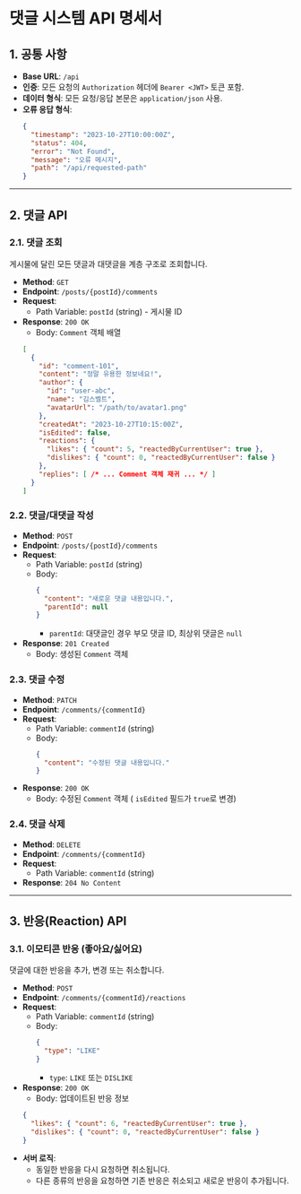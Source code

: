 # 댓글 시스템 API 명세서

## 1. 공통 사항

- **Base URL**: `/api`
- **인증**: 모든 요청의 `Authorization` 헤더에 `Bearer <JWT>` 토큰 포함.
- **데이터 형식**: 모든 요청/응답 본문은 `application/json` 사용.
- **오류 응답 형식**:
  ```json
  {
    "timestamp": "2023-10-27T10:00:00Z",
    "status": 404,
    "error": "Not Found",
    "message": "오류 메시지",
    "path": "/api/requested-path"
  }
  ```

---

## 2. 댓글 API

### 2.1. 댓글 조회

게시물에 달린 모든 댓글과 대댓글을 계층 구조로 조회합니다.

- **Method**: `GET`
- **Endpoint**: `/posts/{postId}/comments`
- **Request**:
  - Path Variable: `postId` (string) - 게시물 ID
- **Response**: `200 OK`
  - Body: `Comment` 객체 배열
  ```json
  [
    {
      "id": "comment-101",
      "content": "정말 유용한 정보네요!",
      "author": {
        "id": "user-abc",
        "name": "김스벨트",
        "avatarUrl": "/path/to/avatar1.png"
      },
      "createdAt": "2023-10-27T10:15:00Z",
      "isEdited": false,
      "reactions": {
        "likes": { "count": 5, "reactedByCurrentUser": true },
        "dislikes": { "count": 0, "reactedByCurrentUser": false }
      },
      "replies": [ /* ... Comment 객체 재귀 ... */ ]
    }
  ]
  ```

### 2.2. 댓글/대댓글 작성

- **Method**: `POST`
- **Endpoint**: `/posts/{postId}/comments`
- **Request**:
  - Path Variable: `postId` (string)
  - Body:
    ```json
    {
      "content": "새로운 댓글 내용입니다.",
      "parentId": null 
    }
    ```
    - `parentId`: 대댓글인 경우 부모 댓글 ID, 최상위 댓글은 `null`
- **Response**: `201 Created`
  - Body: 생성된 `Comment` 객체

### 2.3. 댓글 수정

- **Method**: `PATCH`
- **Endpoint**: `/comments/{commentId}`
- **Request**:
  - Path Variable: `commentId` (string)
  - Body:
    ```json
    {
      "content": "수정된 댓글 내용입니다."
    }
    ```
- **Response**: `200 OK`
  - Body: 수정된 `Comment` 객체 ( `isEdited` 필드가 `true`로 변경)

### 2.4. 댓글 삭제

- **Method**: `DELETE`
- **Endpoint**: `/comments/{commentId}`
- **Request**:
  - Path Variable: `commentId` (string)
- **Response**: `204 No Content`

---

## 3. 반응(Reaction) API

### 3.1. 이모티콘 반응 (좋아요/싫어요)

댓글에 대한 반응을 추가, 변경 또는 취소합니다.

- **Method**: `POST`
- **Endpoint**: `/comments/{commentId}/reactions`
- **Request**:
  - Path Variable: `commentId` (string)
  - Body:
    ```json
    {
      "type": "LIKE" 
    }
    ```
    - `type`: `LIKE` 또는 `DISLIKE`
- **Response**: `200 OK`
  - Body: 업데이트된 반응 정보
  ```json
  {
    "likes": { "count": 6, "reactedByCurrentUser": true },
    "dislikes": { "count": 0, "reactedByCurrentUser": false }
  }
  ```
- **서버 로직**:
  - 동일한 반응을 다시 요청하면 취소됩니다.
  - 다른 종류의 반응을 요청하면 기존 반응은 취소되고 새로운 반응이 추가됩니다.

